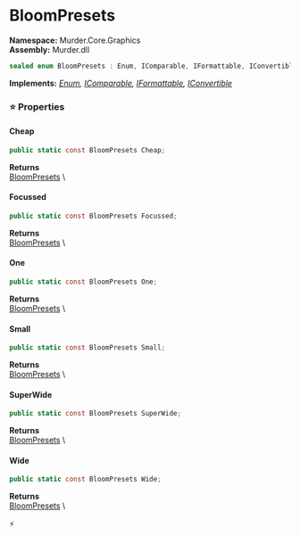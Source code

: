 # BloomPresets

**Namespace:** Murder.Core.Graphics \
**Assembly:** Murder.dll

```csharp
sealed enum BloomPresets : Enum, IComparable, IFormattable, IConvertible
```

**Implements:** _[Enum](https://learn.microsoft.com/en-us/dotnet/api/System.Enum?view=net-7.0), [IComparable](https://learn.microsoft.com/en-us/dotnet/api/System.IComparable?view=net-7.0), [IFormattable](https://learn.microsoft.com/en-us/dotnet/api/System.IFormattable?view=net-7.0), [IConvertible](https://learn.microsoft.com/en-us/dotnet/api/System.IConvertible?view=net-7.0)_

### ⭐ Properties
#### Cheap
```csharp
public static const BloomPresets Cheap;
```

**Returns** \
[BloomPresets](/Murder/Core/Graphics/BloomPresets.html) \
#### Focussed
```csharp
public static const BloomPresets Focussed;
```

**Returns** \
[BloomPresets](/Murder/Core/Graphics/BloomPresets.html) \
#### One
```csharp
public static const BloomPresets One;
```

**Returns** \
[BloomPresets](/Murder/Core/Graphics/BloomPresets.html) \
#### Small
```csharp
public static const BloomPresets Small;
```

**Returns** \
[BloomPresets](/Murder/Core/Graphics/BloomPresets.html) \
#### SuperWide
```csharp
public static const BloomPresets SuperWide;
```

**Returns** \
[BloomPresets](/Murder/Core/Graphics/BloomPresets.html) \
#### Wide
```csharp
public static const BloomPresets Wide;
```

**Returns** \
[BloomPresets](/Murder/Core/Graphics/BloomPresets.html) \


⚡